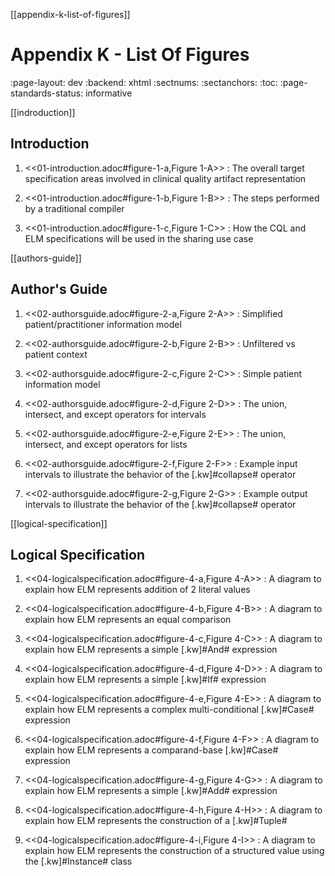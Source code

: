 [[appendix-k-list-of-figures]]
# Appendix K - List Of Figures
:page-layout: dev
:backend: xhtml
:sectnums:
:sectanchors:
:toc:
:page-standards-status: informative

[[indroduction]]
## Introduction

1.  <<01-introduction.adoc#figure-1-a,Figure 1-A>> : The overall target specification areas involved in clinical quality artifact representation

2.  <<01-introduction.adoc#figure-1-b,Figure 1-B>> : The steps performed by a traditional compiler

3.  <<01-introduction.adoc#figure-1-c,Figure 1-C>> : How the CQL and ELM specifications will be used in the sharing use case

[[authors-guide]]
## Author's Guide

1.  <<02-authorsguide.adoc#figure-2-a,Figure 2-A>> : Simplified patient/practitioner information model

2.  <<02-authorsguide.adoc#figure-2-b,Figure 2-B>> : Unfiltered vs patient context

3.  <<02-authorsguide.adoc#figure-2-c,Figure 2-C>> : Simple patient information model

4.  <<02-authorsguide.adoc#figure-2-d,Figure 2-D>> : The union, intersect, and except operators for intervals

5.  <<02-authorsguide.adoc#figure-2-e,Figure 2-E>> : The union, intersect, and except operators for lists

6.  <<02-authorsguide.adoc#figure-2-f,Figure 2-F>> : Example input intervals to illustrate the behavior of the [.kw]#collapse# operator

7.  <<02-authorsguide.adoc#figure-2-g,Figure 2-G>> : Example output intervals to illustrate the behavior of the [.kw]#collapse# operator

[[logical-specification]]
## Logical Specification

1.  <<04-logicalspecification.adoc#figure-4-a,Figure 4-A>> : A diagram to explain how ELM represents addition of 2 literal values

2.  <<04-logicalspecification.adoc#figure-4-b,Figure 4-B>> : A diagram to explain how ELM represents an equal comparison

3.  <<04-logicalspecification.adoc#figure-4-c,Figure 4-C>> : A diagram to explain how ELM represents a simple [.kw]#And# expression

4.  <<04-logicalspecification.adoc#figure-4-d,Figure 4-D>> : A diagram to explain how ELM represents a simple [.kw]#If# expression

5.  <<04-logicalspecification.adoc#figure-4-e,Figure 4-E>> : A diagram to explain how ELM represents a complex multi-conditional [.kw]#Case# expression

6.  <<04-logicalspecification.adoc#figure-4-f,Figure 4-F>> : A diagram to explain how ELM represents a comparand-base [.kw]#Case# expression

7.  <<04-logicalspecification.adoc#figure-4-g,Figure 4-G>> : A diagram to explain how ELM represents a simple [.kw]#Add# expression

8.  <<04-logicalspecification.adoc#figure-4-h,Figure 4-H>> : A diagram to explain how ELM represents the construction of a [.kw]#Tuple#

9.  <<04-logicalspecification.adoc#figure-4-i,Figure 4-I>> : A diagram to explain how ELM represents the construction of a structured value using the [.kw]#Instance# class
